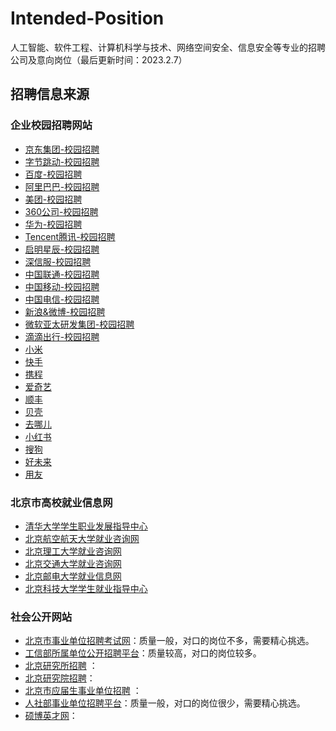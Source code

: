 # Intended-Position

人工智能、软件工程、计算机科学与技术、网络空间安全、信息安全等专业的招聘公司及意向岗位（最后更新时间：2023.2.7）



## 招聘信息来源

### 企业校园招聘网站

- [京东集团-校园招聘](http://campus.jd.com/)
- [字节跳动-校园招聘](https://jobs.bytedance.com/)
- [百度-校园招聘](https://talent.baidu.com/external/baidu/campus.html)
- [阿里巴巴-校园招聘](https://talent.alibaba.com/campus/home)
- [美团-校园招聘](https://campus.meituan.com/recruit)
- [360公司-校园招聘](http://campus.360.cn/home)
- [华为-校园招聘](https://career.huawei.com/reccampportal/portal5/campus-recruitment.html)
- [Tencent腾讯-校园招聘](https://join.qq.com/)
- [启明星辰-校园招聘](https://venusgroup.zhiye.com/Campus)
- [深信服-校园招聘](https://hr.sangfor.com/)
- [中国联通-校园招聘](http://zglt2022.zhaopin.com)
- [中国移动-校园招聘](https://job.10086.cn/)
- [中国电信-校园招聘](http://www.chinatelecom.com.cn/zp/)
- [新浪&微博-校园招聘](https://career.sina.com.cn/)
- [微软亚太研发集团-校园招聘](https://www.microsoft.com/zh-cn/ard/recruitment)
- [滴滴出行-校园招聘](http://campus.didiglobal.com/campus_apply/didiglobal/6223#/)
- [小米](https://hr.xiaomi.com/)
- [快手](https://campus.kuaishou.cn/)
- [携程](https://job.ctrip.com/index.html#/)
- [爱奇艺](https://careers.iqiyi.com/)
- [顺丰](http://campus.sf-express.com/#/homePage)
- [贝壳](http://campus.ke.com/)
- [去哪儿](https://app.mokahr.com/apply/qunar/4206#/)
- [小红书](https://campus.xiaohongshu.com/jobs/310177670)
- [搜狗](http://job.sogou.com/pc/html/index.html)
- [好未来](http://job.100tal.com/)
- [用友](http://career.yonyou.com/)



### 北京市高校就业信息网

- [清华大学学生职业发展指导中心](https://career.tsinghua.edu.cn/)
- [北京航空航天大学就业咨询网](https://career.buaa.edu.cn/)
- [北京理工大学就业咨询网](http://job.bit.edu.cn/)
- [北京交通大学就业咨询网](http://job.njtu.edu.cn/frontpage/bjtu/html/index.html)
- [北京邮电大学就业信息网](https://job.bupt.edu.cn/frontpage/bupt/html/index.html)
- [北京科技大学学生就业指导中心](https://job.ustb.edu.cn/)

  

### 社会公开网站

- [北京市事业单位招聘考试网](http://www.shiyebian.net/beijing/index.html)：质量一般，对口的岗位不多，需要精心挑选。
- [工信部所属单位公开招聘平台](http://www.gxbzhp.org.cn/)：质量较高，对口的岗位较多。
- [北京研究所招聘](http://zhiwei.yingjiesheng.com/yanjiusuo/beijing/)  ：
- [北京研究院招聘](http://zhiwei.yingjiesheng.com/yanjiuyuan/beijing/)：
- [北京市应届生事业单位招聘](http://zhiwei.yingjiesheng.com/shiyedanwei/beijing/)  ：
- [人社部事业单位招聘平台](http://www.mohrss.gov.cn/SYrlzyhshbzb/fwyd/SYkaoshizhaopin/zyhgjjgsydwgkzp/zpgg/)：质量一般，对口的岗位很少，需要精心挑选。
- [硕博英才网](http://www.shuobojob.cn/sydw/bj/)：

